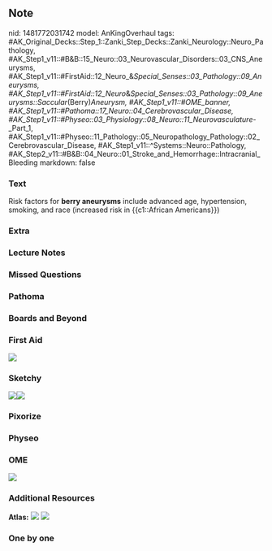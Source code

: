 ## Note
nid: 1481772031742
model: AnKingOverhaul
tags: #AK_Original_Decks::Step_1::Zanki_Step_Decks::Zanki_Neurology::Neuro_Pathology, #AK_Step1_v11::#B&B::15_Neuro::03_Neurovascular_Disorders::03_CNS_Aneurysms, #AK_Step1_v11::#FirstAid::12_Neuro_&_Special_Senses::03_Pathology::09_Aneurysms, #AK_Step1_v11::#FirstAid::12_Neuro_&_Special_Senses::03_Pathology::09_Aneurysms::Saccular_(Berry)_Aneurysm, #AK_Step1_v11::#OME_banner, #AK_Step1_v11::#Pathoma::17_Neuro::04_Cerebrovascular_Disease, #AK_Step1_v11::#Physeo::03_Physiology::08_Neuro::11_Neurovasculature_-_Part_1, #AK_Step1_v11::#Physeo::11_Pathology::05_Neuropathology_Pathology::02_Cerebrovascular_Disease, #AK_Step1_v11::^Systems::Neuro::Pathology, #AK_Step2_v11::#B&B::04_Neuro::01_Stroke_and_Hemorrhage::Intracranial_Bleeding
markdown: false

### Text
<div>
  Risk factors for <b>berry aneurysms</b> include advanced age,
  hypertension, smoking, and race (increased risk in {{c1::African
  Americans}})
</div>

### Extra


### Lecture Notes


### Missed Questions


### Pathoma


### Boards and Beyond


### First Aid
<img src="tmpT8jCxU.png">

### Sketchy
<img src=
"Screen%20Shot%202019-9-16%20at%2010.02.36%20PM.jpg"><img src=
"Screen%20Shot%202019-9-16%20at%2010.02.46%20PM.jpg">

### Pixorize


### Physeo


### OME
<div class="ome-widget">
  <a href="https://onlinemeded.org?ref=anki"><img src=
  "_OME_AnkiFlashcards_General_3.png"></a>
</div>

### Additional Resources
<b>Atlas:</b> <img src="tmpHBh_Sx.png"> <img src="tmpuhlqI0.png">

### One by one

